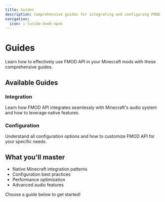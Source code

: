 ```yaml
---
title: Guides
description: Comprehensive guides for integrating and configuring FMOD API in your mods
navigation:
  icon: i-lucide-book-open
---
```


# Guides

Learn how to effectively use FMOD API in your Minecraft mods with these comprehensive guides.

## Available Guides

### Integration
Learn how FMOD API integrates seamlessly with Minecraft's audio system and how to leverage native features.

### Configuration
Understand all configuration options and how to customize FMOD API for your specific needs.

## What you'll master

- Native Minecraft integration patterns
- Configuration best practices
- Performance optimization
- Advanced audio features

Choose a guide below to get started!